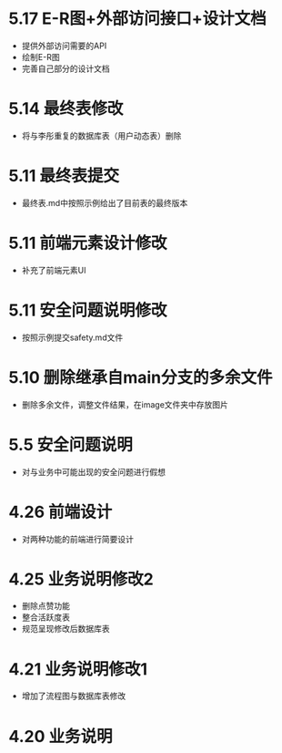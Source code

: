 # 5.17 E-R图+外部访问接口+设计文档
- 提供外部访问需要的API
- 绘制E-R图
- 完善自己部分的设计文档

# 5.14 最终表修改
- 将与李彤重复的数据库表（用户动态表）删除

# 5.11 最终表提交
- 最终表.md中按照示例给出了目前表的最终版本

# 5.11 前端元素设计修改
- 补充了前端元素UI

# 5.11 安全问题说明修改
- 按照示例提交safety.md文件

# 5.10 删除继承自main分支的多余文件
- 删除多余文件，调整文件结果，在image文件夹中存放图片

# 5.5  安全问题说明
- 对与业务中可能出现的安全问题进行假想

# 4.26 前端设计
- 对两种功能的前端进行简要设计

# 4.25 业务说明修改2
- 删除点赞功能
- 整合活跃度表
- 规范呈现修改后数据库表

# 4.21 业务说明修改1
- 增加了流程图与数据库表修改

# 4.20 业务说明
